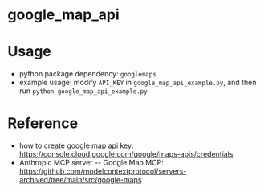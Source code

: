 # google_map_api
# Usage
- python package dependency: `googlemaps`
- example usage: modify `API_KEY` in `google_map_api_example.py`, and then run `python google_map_api_example.py`

# Reference
- how to create google map api key: https://console.cloud.google.com/google/maps-apis/credentials 
- Anthropic MCP server -- Google Map MCP: https://github.com/modelcontextprotocol/servers-archived/tree/main/src/google-maps